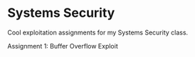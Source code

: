 # Systems Security
Cool exploitation assignments for my Systems Security class.

Assignment 1: Buffer Overflow Exploit
